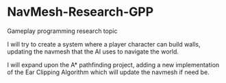 # NavMesh-Research-GPP
Gameplay programming research topic

I will try to create a system where a player character can build walls, updating the navmesh that the AI uses to navigate the world.

I will expand upon the A* pathfinding project, adding a new implementation of the Ear Clipping Algorithm which will update the navmesh if need be.
